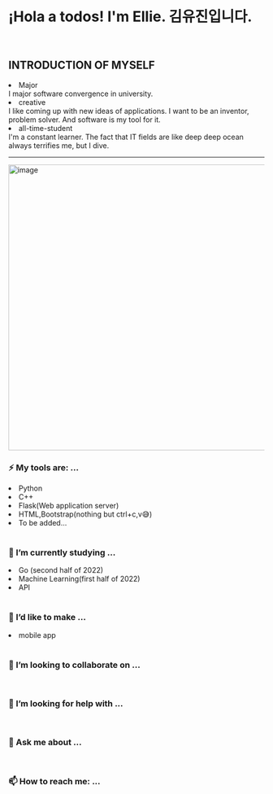<h1> ¡Hola a todos! I'm Ellie. 김유진입니다. </h1>
<br>
<!--
**jinhere/jinhere** is a ✨ _special_ ✨ repository because its `README.md` (this file) appears on your GitHub profile.
-->

<h2>INTRODUCTION OF MYSELF</h2>

<li>Major</li>
I major software convergence in university.<br> 
<li>creative</li>
I like coming up with new ideas of applications. I want to be an inventor, problem solver. And software is my tool for it.<br>
<li>all-time-student</li>
I'm a constant learner. The fact that IT fields are like deep deep ocean always terrifies me, but I dive.
<br>
<hr>
<img width="562" alt="image" src="https://github.com/jinhere/jinhere/assets/74696590/7fd0ccdd-290c-4ef9-ba6c-e5d79b015346">

<h3>⚡ My tools are: ...</h3>
<li>Python</li>
<li>C++</li>
<li>Flask(Web application server)</li>
<li>HTML,Bootstrap(nothing but ctrl+c,v😅)</li>
<li>To be added...</li>
<br>

<h3> 🔭 I’m currently studying ...</h3>
<li>Go (second half of 2022)</li>
<li>Machine Learning(first half of 2022)</li>
<li>API</li>

<br>

<h3>🌱 I’d like to make ...</h3>
<li> mobile app </li>
<br>

<h3>👯 I’m looking to collaborate on ...</h3><br>
<h3>🤔 I’m looking for help with ...</h3><br>
<h3>💬 Ask me about ...</h3><br>
<h3>📫 How to reach me: ...</h3><br>



<br>



